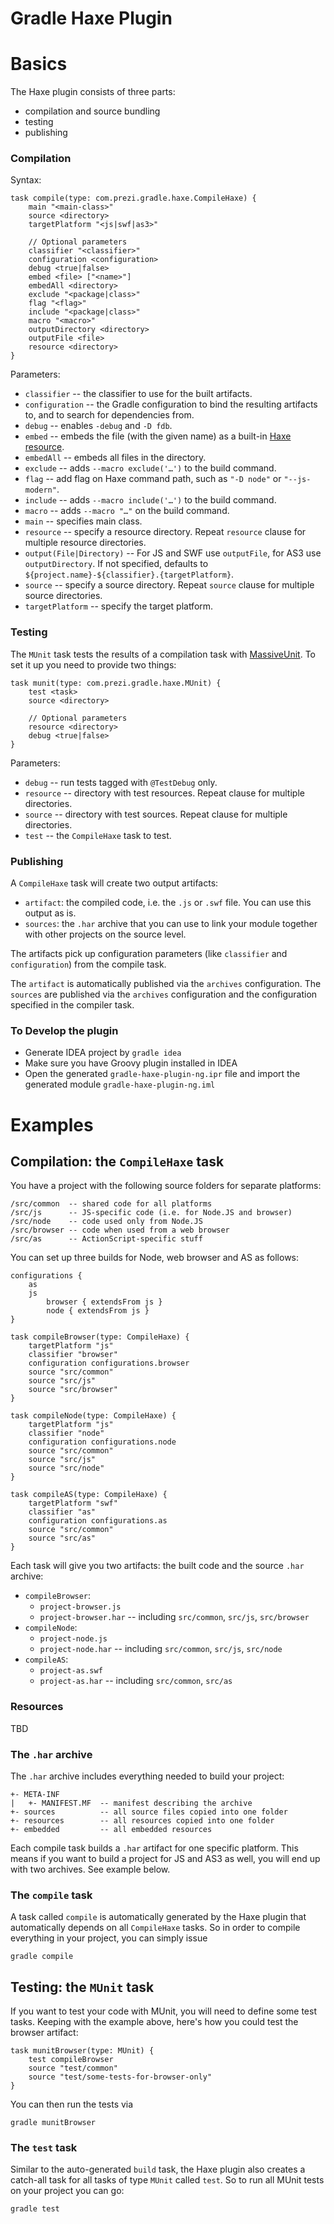Gradle Haxe Plugin
==================

# Basics

The Haxe plugin consists of three parts:

* compilation and source bundling
* testing
* publishing

### Compilation

Syntax:

	task compile(type: com.prezi.gradle.haxe.CompileHaxe) {
		main "<main-class>"
		source <directory>
		targetPlatform "<js|swf|as3>"
	
		// Optional parameters
		classifier "<classifier>"
		configuration <configuration>
		debug <true|false>
		embed <file> ["<name>"]
		embedAll <directory>
		exclude "<package|class>"
		flag "<flag>"
		include "<package|class>"
		macro "<macro>"
		outputDirectory <directory>
		outputFile <file>
		resource <directory>
	}

Parameters:

* `classifier` -- the classifier to use for the built artifacts.
* `configuration` -- the Gradle configuration to bind the resulting artifacts to, and to search for dependencies from.
* `debug` -- enables `-debug` and `-D fdb`.
* `embed` -- embeds the file (with the given name) as a built-in [Haxe resource](http://haxe.org/doc/advanced/resources).
* `embedAll` -- embeds all files in the directory.
* `exclude` -- adds `--macro exclude('…')` to the build command.
* `flag` -- add flag on Haxe command path, such as `"-D node"` or `"--js-modern"`.
* `include` -- adds `--macro include('…')` to the build command.
* `macro` -- adds `--macro "…"` on the build command.
* `main` -- specifies main class.
* `resource` -- specify a resource directory. Repeat `resource` clause for multiple resource directories.
* `output(File|Directory)` -- For JS and SWF use `outputFile`, for AS3 use `outputDirectory`. If not specified, defaults to `${project.name}-${classifier}.{targetPlatform}`.
* `source` -- specify a source directory. Repeat `source` clause for multiple source directories.
* `targetPlatform` -- specify the target platform.


### Testing

The `MUnit` task tests the results of a compilation task with [MassiveUnit](https://github.com/massiveinteractive/MassiveUnit). To set it up you need to provide two things:

	task munit(type: com.prezi.gradle.haxe.MUnit) {
		test <task>
		source <directory>

		// Optional parameters
		resource <directory>
		debug <true|false>
	}

Parameters:

* `debug` -- run tests tagged with `@TestDebug` only.
* `resource` -- directory with test resources. Repeat clause for multiple directories.
* `source` -- directory with test sources. Repeat clause for multiple directories.
* `test` -- the `CompileHaxe` task to test.


### Publishing

A `CompileHaxe` task will create two output artifacts:

* `artifact`: the compiled code, i.e. the `.js` or `.swf` file. You can use this output as is.
* `sources`: the `.har` archive that you can use to link your module together with other projects on the source level.

The artifacts pick up configuration parameters (like `classifier` and `configuration`) from the compile task.

The `artifact` is automatically published via the `archives` configuration. The `sources` are published via the `archives` configuration and the configuration specified in the compiler task.

### To Develop the plugin

* Generate IDEA project by `gradle idea`
* Make sure you have Groovy plugin installed in IDEA
* Open the generated `gradle-haxe-plugin-ng.ipr` file and import the generated module `gradle-haxe-plugin-ng.iml`

# Examples

## Compilation: the `CompileHaxe` task

You have a project with the following source folders for separate platforms:

	/src/common  -- shared code for all platforms
	/src/js      -- JS-specific code (i.e. for Node.JS and browser)
	/src/node    -- code used only from Node.JS
	/src/browser -- code when used from a web browser
	/src/as      -- ActionScript-specific stuff

You can set up three builds for Node, web browser and AS as follows:

	configurations {
		as
		js
			browser { extendsFrom js }
			node { extendsFrom js }
	}

	task compileBrowser(type: CompileHaxe) {
		targetPlatform "js"
		classifier "browser"
		configuration configurations.browser
		source "src/common"
		source "src/js"
		source "src/browser"
	}

	task compileNode(type: CompileHaxe) {
		targetPlatform "js"
		classifier "node"
		configuration configurations.node
		source "src/common"
		source "src/js"
		source "src/node"
	}

	task compileAS(type: CompileHaxe) {
		targetPlatform "swf"
		classifier "as"
		configuration configurations.as
		source "src/common"
		source "src/as"
	}

Each task will give you two artifacts: the built code and the source `.har` archive:

* `compileBrowser`:
	* `project-browser.js`
	* `project-browser.har` -- including `src/common`, `src/js`, `src/browser`
* `compileNode`:
	* `project-node.js`
	* `project-node.har` -- including `src/common`, `src/js`, `src/node`
* `compileAS`:
	* `project-as.swf`	
	* `project-as.har` -- including `src/common`, `src/as`


### Resources

TBD

### The `.har` archive

The `.har` archive includes everything needed to build your project:

	+- META-INF
	|   +- MANIFEST.MF  -- manifest describing the archive
	+- sources          -- all source files copied into one folder
	+- resources        -- all resources copied into one folder
	+- embedded			-- all embedded resources

Each compile task builds a `.har` artifact for one specific platform. This means if you want to build a project for JS and AS3 as well, you will end up with two archives. See example below.

### The `compile` task

A task called `compile` is automatically generated by the Haxe plugin that automatically depends on all `CompileHaxe` tasks. So in order to compile everything in your project, you can simply issue

	gradle compile

## Testing: the `MUnit` task

If you want to test your code with MUnit, you will need to define some test tasks. Keeping with the example above, here's how you could test the browser artifact:

	task munitBrowser(type: MUnit) {
		test compileBrowser
		source "test/common"
		source "test/some-tests-for-browser-only"
	}

You can then run the tests via

	gradle munitBrowser

### The `test` task

Similar to the auto-generated `build` task, the Haxe plugin also creates a catch-all task for all tasks of type `MUnit` called `test`. So to run all MUnit tests on your project you can go:

	gradle test
